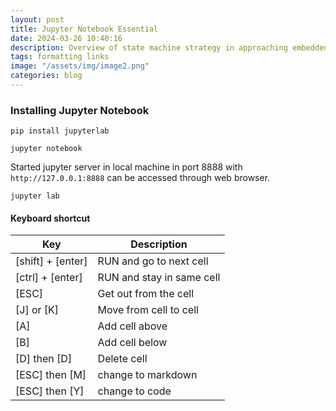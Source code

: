 ```yaml
---
layout: post
title: Jupyter Notebook Essential
date: 2024-03-26 10:40:16
description: Overview of state machine strategy in approaching embedded software design.
tags: formatting links
image: "/assets/img/image2.png"
categories: blog
---
```


### Installing Jupyter Notebook

```
pip install jupyterlab
```

```
jupyter notebook
```

Started jupyter server in local machine in port 8888 with `http://127.0.0.1:8888` can be accessed through web browser.

```
jupyter lab
```

#### Keyboard shortcut

| Key                    | Description                    |
| ---------------------- | ------------------------------ |
| [shift] + [enter]      | RUN and go to next cell        |
| [ctrl]  + [enter]      | RUN and stay in same cell      |
| [ESC]                  | Get out from the cell          |
| [J] or [K]             | Move from cell to cell         |
| [A]                    | Add cell above                 |
| [B]                    | Add cell below                 |
| [D] then [D]           | Delete cell                    |
| [ESC] then [M]         | change to markdown             |
| [ESC] then [Y]         | change to code                 |